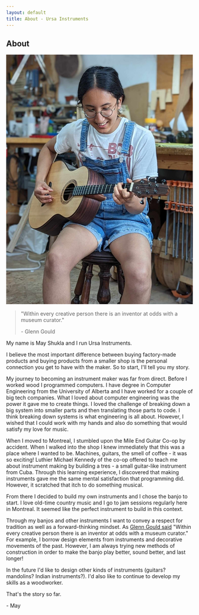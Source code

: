 ```yaml
---
layout: default
title: About - Ursa Instruments
---
```


## About

<img src="resources/may_tres.jpg" id="mayphoto" alt="May playing the tres that she built.">

<blockquote>
<p>"Within every creative person there is an inventor at odds with a museum curator."</p>
<p>- Glenn Gould</p>
</blockquote>

My name is May Shukla and I run Ursa Instruments.

I believe the most important difference between buying factory-made products and buying products from a smaller shop is the personal connection you get to have with the maker.
So to start, I'll tell you my story.

My journey to becoming an instrument maker was far from direct.
Before I worked wood I programmed computers.
I have degree in Computer Engineering from the University of Alberta and I have worked for a couple of big tech companies.
What I loved about computer engineering was the power it gave me to create things.
I loved the challenge of breaking down a big system into smaller parts and then translating those parts to code.
I think breaking down systems is what engineering is all about.
However, I wished that I could work with my hands and also do something that would satisfy my love for music.

When I moved to Montreal, I stumbled upon the Mile End Guitar Co-op by accident.
When I walked into the shop I knew immediately that this was a place where I wanted to be.
Machines, guitars, the smell of coffee - it was so exciting!
Luthier Michael Kennedy of the co-op offered to teach me about instrument making by building a tres - a small guitar-like instrument from Cuba.
Through this learning experience, I discovered that making instruments gave me the same mental satisfaction that programming did.
However, it scratched that itch to do something musical.

From there I decided to build my own instruments and I chose the banjo to start.
I love old-time country music and I go to jam sessions regularly here in Montreal.
It seemed like the perfect instrument to build in this context.

Through my banjos and other instruments I want to convey a respect for tradition as well as a forward-thinking mindset.
As <a href="https://youtu.be/RPDBcdDGrnE?si=o_c5s1As816jdXFs&t=281" target="_blank">Glenn Gould said</a> "Within every creative person there is an inventor at odds with a museum curator."
For example, I borrow design elements from instruments and decorative movements of the past.
However, I am always trying new methods of construction in order to make the banjo play better, sound better, and last longer!

In the future I'd like to design other kinds of instruments (guitars? mandolins? Indian instruments?).
I'd also like to continue to develop my skills as a woodworker.

That's the story so far.

\- May